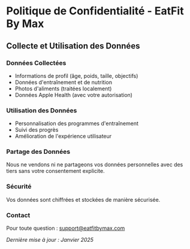 
# Politique de Confidentialité - EatFit By Max

## Collecte et Utilisation des Données

### Données Collectées
- Informations de profil (âge, poids, taille, objectifs)
- Données d'entraînement et de nutrition
- Photos d'aliments (traitées localement)
- Données Apple Health (avec votre autorisation)

### Utilisation des Données
- Personnalisation des programmes d'entraînement
- Suivi des progrès
- Amélioration de l'expérience utilisateur

### Partage des Données
Nous ne vendons ni ne partageons vos données personnelles avec des tiers sans votre consentement explicite.

### Sécurité
Vos données sont chiffrées et stockées de manière sécurisée.

### Contact
Pour toute question : support@eatfitbymax.com

*Dernière mise à jour : Janvier 2025*
